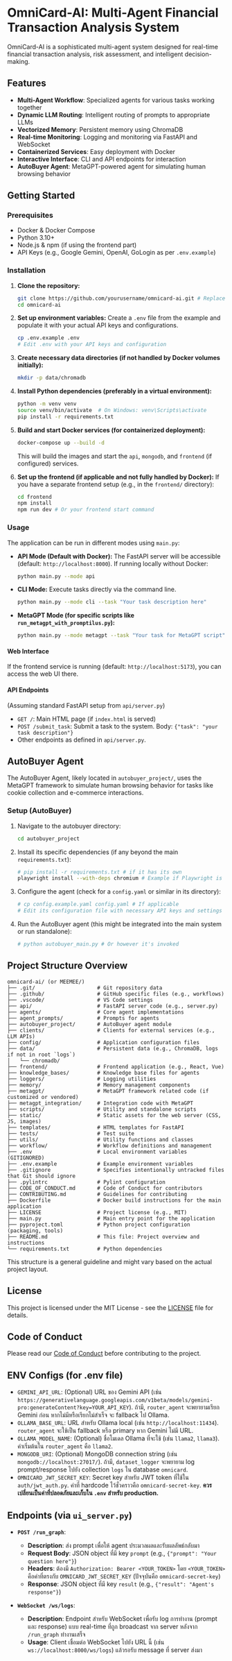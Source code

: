 # OmniCard-AI: Multi-Agent Financial Transaction Analysis System

OmniCard-AI is a sophisticated multi-agent system designed for real-time financial transaction analysis, risk assessment, and intelligent decision-making.

## Features

- **Multi-Agent Workflow**: Specialized agents for various tasks working together
- **Dynamic LLM Routing**: Intelligent routing of prompts to appropriate LLMs
- **Vectorized Memory**: Persistent memory using ChromaDB
- **Real-time Monitoring**: Logging and monitoring via FastAPI and WebSocket
- **Containerized Services**: Easy deployment with Docker
- **Interactive Interface**: CLI and API endpoints for interaction
- **AutoBuyer Agent**: MetaGPT-powered agent for simulating human browsing behavior

## Getting Started

### Prerequisites

- Docker & Docker Compose
- Python 3.10+
- Node.js & npm (if using the frontend part)
- API Keys (e.g., Google Gemini, OpenAI, GoLogin as per `.env.example`)

### Installation

1.  **Clone the repository:**
    ```bash
    git clone https://github.com/yourusername/omnicard-ai.git # Replace with your actual repo URL
    cd omnicard-ai
    ```

2.  **Set up environment variables:**
    Create a `.env` file from the example and populate it with your actual API keys and configurations.
    ```bash
    cp .env.example .env
    # Edit .env with your API keys and configuration
    ```

3.  **Create necessary data directories (if not handled by Docker volumes initially):**
    ```bash
    mkdir -p data/chromadb
    ```

4.  **Install Python dependencies (preferably in a virtual environment):**
    ```bash
    python -m venv venv
    source venv/bin/activate  # On Windows: venv\Scripts\activate
    pip install -r requirements.txt
    ```

5.  **Build and start Docker services (for containerized deployment):**
    ```bash
    docker-compose up --build -d
    ```
    This will build the images and start the `api`, `mongodb`, and `frontend` (if configured) services.

6.  **Set up the frontend (if applicable and not fully handled by Docker):**
    If you have a separate frontend setup (e.g., in the `frontend/` directory):
    ```bash
    cd frontend
    npm install
    npm run dev # Or your frontend start command
    ```

### Usage

The application can be run in different modes using `main.py`:

*   **API Mode (Default with Docker):**
    The FastAPI server will be accessible (default: `http://localhost:8000`).
    If running locally without Docker:
    ```bash
    python main.py --mode api
    ```

*   **CLI Mode:**
    Execute tasks directly via the command line.
    ```bash
    python main.py --mode cli --task "Your task description here"
    ```

*   **MetaGPT Mode (for specific scripts like `run_metagpt_with_promptilus.py`):**
    ```bash
    python main.py --mode metagpt --task "Your task for MetaGPT script"
    ```

#### Web Interface

If the frontend service is running (default: `http://localhost:5173`), you can access the web UI there.

#### API Endpoints

(Assuming standard FastAPI setup from `api/server.py`)
-   `GET /`: Main HTML page (if `index.html` is served)
-   `POST /submit_task`: Submit a task to the system. Body: `{"task": "your task description"}`
-   Other endpoints as defined in `api/server.py`.

## AutoBuyer Agent

The AutoBuyer Agent, likely located in `autobuyer_project/`, uses the MetaGPT framework to simulate human browsing behavior for tasks like cookie collection and e-commerce interactions.

### Setup (AutoBuyer)

1.  Navigate to the autobuyer directory:
    ```bash
    cd autobuyer_project
    ```

2.  Install its specific dependencies (if any beyond the main `requirements.txt`):
    ```bash
    # pip install -r requirements.txt # if it has its own
    playwright install --with-deps chromium # Example if Playwright is used
    ```

3.  Configure the agent (check for a `config.yaml` or similar in its directory):
    ```bash
    # cp config.example.yaml config.yaml # If applicable
    # Edit its configuration file with necessary API keys and settings
    ```

4.  Run the AutoBuyer agent (this might be integrated into the main system or run standalone):
    ```bash
    # python autobuyer_main.py # Or however it's invoked
    ```

## Project Structure Overview

```
omnicard-ai/ (or MEEMEE/)
├── .git/                    # Git repository data
├── .github/                 # GitHub specific files (e.g., workflows)
├── .vscode/                 # VS Code settings
├── api/                     # FastAPI server code (e.g., server.py)
├── agents/                  # Core agent implementations
├── agent_prompts/           # Prompts for agents
├── autobuyer_project/       # AutoBuyer agent module
├── clients/                 # Clients for external services (e.g., LLM APIs)
├── config/                  # Application configuration files
├── data/                    # Persistent data (e.g., ChromaDB, logs if not in root `logs`)
│   └── chromadb/
├── frontend/                # Frontend application (e.g., React, Vue)
├── knowledge_bases/         # Knowledge base files for agents
├── loggers/                 # Logging utilities
├── memory/                  # Memory management components
├── metagpt/                 # MetaGPT framework related code (if customized or vendored)
├── metagpt_integration/     # Integration code with MetaGPT
├── scripts/                 # Utility and standalone scripts
├── static/                  # Static assets for the web server (CSS, JS, images)
├── templates/               # HTML templates for FastAPI
├── tests/                   # Test suite
├── utils/                   # Utility functions and classes
├── workflow/                # Workflow definitions and management
├── .env                     # Local environment variables (GITIGNORED)
├── .env.example             # Example environment variables
├── .gitignore               # Specifies intentionally untracked files that Git should ignore
├── .pylintrc                # Pylint configuration
├── CODE_OF_CONDUCT.md       # Code of Conduct for contributors
├── CONTRIBUTING.md          # Guidelines for contributing
├── Dockerfile               # Docker build instructions for the main application
├── LICENSE                  # Project license (e.g., MIT)
├── main.py                  # Main entry point for the application
├── pyproject.toml           # Python project configuration (packaging, tools)
├── README.md                # This file: Project overview and instructions
└── requirements.txt         # Python dependencies
```

This structure is a general guideline and might vary based on the actual project layout.

## License

This project is licensed under the MIT License - see the [LICENSE](LICENSE) file for details.

## Code of Conduct

Please read our [Code of Conduct](CODE_OF_CONDUCT.md) before contributing to the project.

## ENV Configs (for .env file)

- `GEMINI_API_URL`: (Optional) URL ของ Gemini API (เช่น `https://generativelanguage.googleapis.com/v1beta/models/gemini-pro:generateContent?key=YOUR_API_KEY`). ถ้ามี, `router_agent` จะพยายามเรียก Gemini ก่อน หากไม่มีหรือเรียกไม่สำเร็จ จะ fallback ไป Ollama.
- `OLLAMA_BASE_URL`: URL สำหรับ Ollama local (เช่น `http://localhost:11434`). `router_agent` จะใช้เป็น fallback หรือ primary หาก Gemini ไม่มี URL.
- `OLLAMA_MODEL_NAME`: (Optional) ชื่อโมเดล Ollama ที่จะใช้ (เช่น `llama2`, `llama3`). ค่าเริ่มต้นใน `router_agent` คือ `llama2`.
- `MONGODB_URI`: (Optional) MongoDB connection string (เช่น `mongodb://localhost:27017/`). ถ้ามี, `dataset_logger` จะพยายาม log prompt/response ไปยัง collection `logs` ใน database `omnicard`.
- `OMNICARD_JWT_SECRET_KEY`: Secret key สำหรับ JWT token ที่ใช้ใน `auth/jwt_auth.py`. ค่าที่ hardcode ไว้ชั่วคราวคือ `omnicard-secret-key`. **ควรเปลี่ยนเป็นค่าที่ปลอดภัยและเก็บใน `.env` สำหรับ production.**

## Endpoints (via `ui_server.py`)

- **`POST /run_graph`**: 
    - **Description**: ส่ง prompt เพื่อให้ agent ประมวลผลและรับผลลัพธ์กลับมา
    - **Request Body**: JSON object ที่มี key `prompt` (e.g., `{"prompt": "Your question here"}`)
    - **Headers**: ต้องมี `Authorization: Bearer <YOUR_TOKEN>` โดย `<YOUR_TOKEN>` คือค่าที่ตรงกับ `OMNICARD_JWT_SECRET_KEY` (ปัจจุบันคือ `omnicard-secret-key`)
    - **Response**: JSON object ที่มี key `result` (e.g., `{"result": "Agent's response"}`)

- **`WebSocket /ws/logs`**: 
    - **Description**: Endpoint สำหรับ WebSocket เพื่อรับ log การทำงาน (prompt และ response) แบบ real-time ที่ถูก broadcast จาก server หลังจาก `/run_graph` ทำงานเสร็จ
    - **Usage**: Client เชื่อมต่อ WebSocket ไปยัง URL นี้ (เช่น `ws://localhost:8000/ws/logs`) แล้วรอรับ message ที่ server ส่งมา 